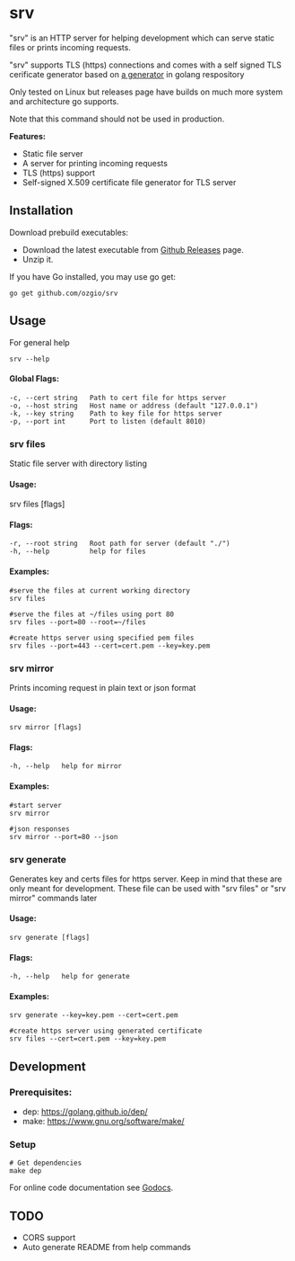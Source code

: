 srv
===

"srv" is an HTTP server for helping development which can serve static files or 
prints incoming requests.

"srv" supports TLS (https) connections and comes with a self signed TLS cerificate
generator based on [a generator](1) in golang respository

Only tested on Linux but releases page have builds on much more system and 
architecture go supports.

Note that this command should not be used in production.

__Features:__
- Static file server
- A server for printing incoming requests
- TLS (https) support
- Self-signed X.509 certificate file generator for TLS server

Installation
------------

Download prebuild executables:

- Download the latest executable from [Github Releases](2) page. 
- Unzip it. 

If you have Go installed, you may use go get:

    go get github.com/ozgio/srv

Usage
-----

For general help

    srv --help

#### Global Flags:

    -c, --cert string   Path to cert file for https server
    -o, --host string   Host name or address (default "127.0.0.1")
    -k, --key string    Path to key file for https server
    -p, --port int      Port to listen (default 8010)


### srv files

Static file server with directory listing

#### Usage:
  srv files [flags]

#### Flags:

    -r, --root string   Root path for server (default "./")
    -h, --help          help for files

#### Examples:

    #serve the files at current working directory
    srv files

    #serve the files at ~/files using port 80
    srv files --port=80 --root=~/files

    #create https server using specified pem files
    srv files --port=443 --cert=cert.pem --key=key.pem


### srv mirror

Prints incoming request in plain text or json format

#### Usage:

    srv mirror [flags]

#### Flags:

    -h, --help   help for mirror
  

#### Examples:

    #start server
    srv mirror
    
    #json responses
    srv mirror --port=80 --json


### srv generate

Generates key and certs files for https server. Keep in mind that these are
only meant for development. These file can be used with "srv files" or
"srv mirror" commands later

#### Usage:

    srv generate [flags]

#### Flags:
  
    -h, --help   help for generate

#### Examples:

    srv generate --key=key.pem --cert=cert.pem

    #create https server using generated certificate
    srv files --cert=cert.pem --key=key.pem


Development
-----------

### Prerequisites:

- dep: https://golang.github.io/dep/
- make: https://www.gnu.org/software/make/

### Setup

    # Get dependencies
    make dep

For online code documentation see [Godocs](3).

TODO
-----
- CORS support
- Auto generate README from help commands

[1]: https://golang.org/src/crypto/tls/generate_cert.go
[2]: https://github.com/ozgio/srv/releases
[3]: https://godoc.org/github.com/ozgio/srv